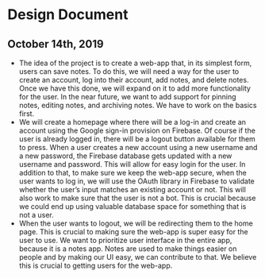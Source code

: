 # Design Document

## October 14th, 2019

- The idea of the project is to create a web-app that, in its simplest form, users can save notes. To do this, we will need a way for the user to create an account, log into their account, add notes, and delete notes. Once we have this done, we will expand on it to add more functionality for the user. In the near future, we want to add support for pinning notes, editing notes, and archiving notes. We have to work on the basics first. <br/>
- We will create a homepage where there will be a log-in and create an account using the Google sign-in provision on Firebase. Of course if the user is already logged in, there will be a logout button available for them to press. When a user creates a new account using a new username and a new password, the Firebase database gets updated with a new username and password. This will allow for easy login for the user. In addition to that, to make sure we keep the web-app secure, when the user wants to log in, we will use the OAuth library in Firebase to validate whether the user’s input matches an existing account or not. This will also work to make sure that the user is not a bot. This is crucial because we could end up using valuable database space for something that is not a user. <br/>
- When the user wants to logout, we will be redirecting them to the home page. This is crucial to making sure the web-app is super easy for the user to use. We want to prioritize user interface in the entire app, because it is a notes app. Notes are used to make things easier on people and by making our UI easy, we can contribute to that. We believe this is crucial to getting users for the web-app. <br/>
